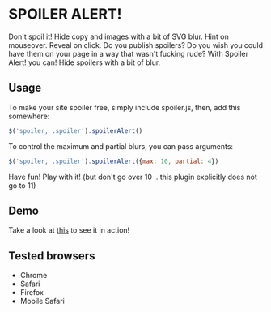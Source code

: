 # SPOILER ALERT!

Don't spoil it! Hide copy and images with a bit of SVG blur. Hint on mouseover. Reveal on click.
Do you publish spoilers? Do you wish you could have them on your page in a way that wasn't fucking rude? With Spoiler Alert! you can! Hide spoilers with a bit of blur.

## Usage

To make your site spoiler free, simply include spoiler.js, then, add this somewhere:

```javascript
$('spoiler, .spoiler').spoilerAlert()
```

To control the maximum and partial blurs, you can pass arguments:

```javascript
$('spoiler, .spoiler').spoilerAlert({max: 10, partial: 4})
```

Have fun! Play with it! (but don't go over 10 .. this plugin explicitly does not go to 11)

## Demo

Take a look at [this](http://htmlpreview.github.com/?https://github.com/joshbuddy/spoiler-alert/blob/master/test.html) to see it in action!

## Tested browsers

* Chrome
* Safari
* Firefox
* Mobile Safari